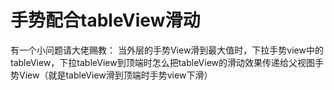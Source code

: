 手势配合tableView滑动
=================
有一个小问题请大佬赐教：
当外层的手势View滑到最大值时，下拉手势view中的tableView，下拉tableView到顶端时怎么把tableView的滑动效果传递给父视图手势View（就是tableView滑到顶端时手势view下滑）
